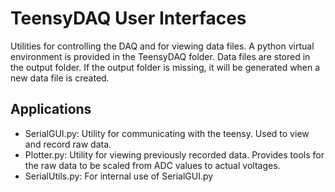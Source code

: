 # TeensyDAQ User Interfaces
Utilities for controlling the DAQ and for viewing data files. A python virtual environment is provided in the TeensyDAQ folder. Data files are stored in the output folder. If the output folder is missing, it will be generated when a new data file is created.
## Applications
- SerialGUI.py: Utility for communicating with the teensy. Used to view and record raw data.
- Plotter.py: Utility for viewing previously recorded data. Provides tools for the raw data to be scaled from ADC values to actual voltages.
- SerialUtils.py: For internal use of SerialGUI.py